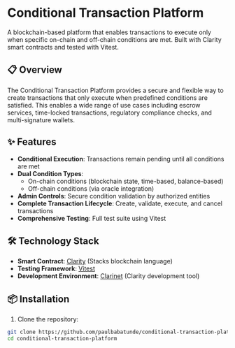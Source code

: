 # Conditional Transaction Platform

A blockchain-based platform that enables transactions to execute only when specific on-chain and off-chain conditions are met. Built with Clarity smart contracts and tested with Vitest.

## 📋 Overview

The Conditional Transaction Platform provides a secure and flexible way to create transactions that only execute when predefined conditions are satisfied. This enables a wide range of use cases including escrow services, time-locked transactions, regulatory compliance checks, and multi-signature wallets.

## ✨ Features

- **Conditional Execution**: Transactions remain pending until all conditions are met
- **Dual Condition Types**:
  - On-chain conditions (blockchain state, time-based, balance-based)
  - Off-chain conditions (via oracle integration)
- **Admin Controls**: Secure condition validation by authorized entities
- **Complete Transaction Lifecycle**: Create, validate, execute, and cancel transactions
- **Comprehensive Testing**: Full test suite using Vitest

## 🛠️ Technology Stack

- **Smart Contract**: [Clarity](https://clarity-lang.org/) (Stacks blockchain language)
- **Testing Framework**: [Vitest](https://vitest.dev/)
- **Development Environment**: [Clarinet](https://github.com/hirosystems/clarinet) (Clarity development tool)

## 📦 Installation

1. Clone the repository:

```bash
git clone https://github.com/paulbabatunde/conditional-transaction-platform.git
cd conditional-transaction-platform